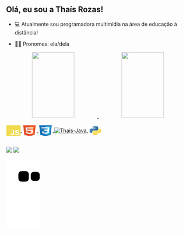 ## Olá, eu sou a Thaís Rozas!

- 💻 Atualmente sou programadora multimídia na área de educação à distância!
<!-- - ⭐ Me aprofundando em Javascript...-->
- 🙆‍♀️ Pronomes: ela/dela

<div align="center">
  <a href="https://github.com/ThaisRozas">
  <img height="180em" width="48%" src="https://github-readme-stats.vercel.app/api?username=ThaisRozas&show_icons=true&theme=dracula&count_private=true"/>
  <img height="180em" width="48%" src="https://github-readme-stats.vercel.app/api/top-langs/?username=ThaisRozas&count_private=true&langs_count=7&layout=compact&theme=dracula"/>
</div>


<div style="display: inline_block"><br>
  <img align="center" alt="Thais-Js" height="30" width="40" src="https://raw.githubusercontent.com/devicons/devicon/master/icons/javascript/javascript-plain.svg">
  <img align="center" alt="Thais-HTML" height="30" width="40" src="https://raw.githubusercontent.com/devicons/devicon/master/icons/html5/html5-original.svg">
  <img align="center" alt="Thais-CSS" height="30" width="40" src="https://raw.githubusercontent.com/devicons/devicon/master/icons/css3/css3-original.svg">
  <img align="center" alt="Thais-Java" height="30" width="40" src="https://cdn.jsdelivr.net/gh/devicons/devicon/icons/java/java-original-wordmark.svg">
  <img align="center" alt="Thais-Python" height="30" width="40" src="https://raw.githubusercontent.com/devicons/devicon/master/icons/python/python-original.svg">

</div>

## 

<div>

  <a href="mailto:thaisrozas@gmail.com" target="_blank"><img src="https://img.shields.io/badge/Gmail-D14836?style=for-the-badge&logo=gmail&logoColor=white" target="_blank"></a>
  <a href="https://www.linkedin.com/in/thais-rozas-teixeira/" target="_blank"><img src="https://img.shields.io/badge/LinkedIn-0077B5?style=for-the-badge&logo=linkedin&logoColor=white" target="_blank"></a>

  ![Snake animation](https://github.com/ThaisRozas/ThaisRozas/blob/output/github-contribution-grid-snake.svg)

</div>
